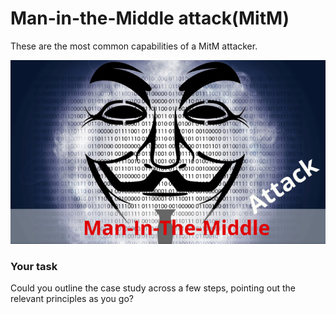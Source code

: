 # Man-in-the-Middle attack(MitM)

These are the most common capabilities of a MitM
attacker.

![GitHub Logo](./images/MiTM.jpg)
<!--- (source: 
https://secureswissdata.com/man-in-the-middle-attack-email/ ) -->



### Your task

Could you outline the case study across a few steps, pointing out the relevant principles as you go?
